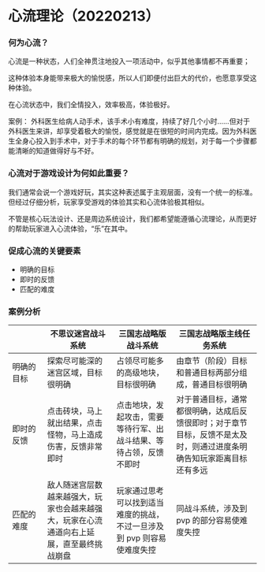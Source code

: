 # 心流理论（20220213）
### 何为心流？
心流是一种状态，人们全神贯注地投入一项活动中，似乎其他事情都不再重要；

这种体验本身能带来极大的愉悦感，所以人们即便付出巨大的代价，也愿意享受这种体验。

在心流状态中，我们全情投入，效率极高，体验极好。

案例：
外科医生给病人动手术，该手术小有难度，持续了好几个小时……但对于外科医生来讲，却享受着极大的愉悦，感觉就是在很短的时间内完成。因为外科医生全身心投入到手术中，对于手术的每个环节都有明确的规划，对于每一个步骤都能清晰的知道做得好与不好。
### 心流对于游戏设计为何如此重要？
我们通常会说一个游戏好玩，其实这种表述属于主观层面，没有一个统一的标准。但经过仔细分析，玩家享受游戏的体验其实和心流体验极其相似。

不管是核心玩法设计、还是周边系统设计，我们都希望能遵循心流理论，从而更好的帮助玩家进入心流体验，“乐”在其中。
### 促成心流的关键要素
- 明确的目标
- 即时的反馈
- 匹配的难度
### 案例分析
| <img width=300/> | 不思议迷宫战斗系统 | 三国志战略版战斗系统 | 三国志战略版主线任务系统 |
| ---------- | ---------- | ---------- | ---------- |
| 明确的目标 | 探索尽可能深的迷宫区域，目标很明确  | 占领尽可能多的高级地块，目标很明确 | 由章节（阶段）目标和普通目标两部分组成，普通目标很明确 |
| 即时的反馈 | 点击砖块，马上就出结果，点击怪物，马上造成伤害，反馈非常即时   | 点击地块，发起攻击，需要等待行军、出战斗结果、等待占领，反馈不即时 | 对于普通目标，通常都很明确，达成后反馈很即时；对于章节目标，反馈不是太及时，则通过进度条明确告知玩家距离目标还有多远 |
| 匹配的难度 | 敌人随迷宫层数越来越强大，玩家也会越来越强大，玩家在心流通道向右上延展，直至最终挑战崩盘 | 玩家通过思考可以找到适当难度的挑战，不过一旦涉及到 pvp 则容易使难度失控 | 同战斗系统，涉及到 pvp 的部分容易使难度失控 |
